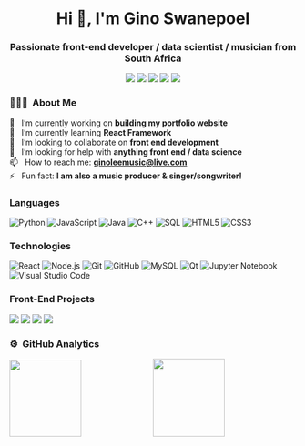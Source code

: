 <h1 align="center">Hi 👋, I'm Gino Swanepoel</h1>
<h3 align="center">Passionate front-end developer / data scientist / musician from South Africa</h3>

<p align="center">
<a href="https://ginoleeswan.github.io/portfolio-website/#/" target="_blank"><img src="https://img.shields.io/badge/-Website-3423A6?style=flat&logo=Google-Chrome&logoColor=white"/></a>
<a href="https://linkedin.com/in/ginoswanepoel" target="_blank"><img src="https://img.shields.io/badge/-Gino%20Swanepoel-0077B5?style=flat&logo=Linkedin&logoColor=white"/></a>
<a href="mailto:ginoleemusic@gmail.com" target="_blank"><img src="https://img.shields.io/badge/-ginoleemusic@gmail.com-D14836?style=flat&logo=Gmail&logoColor=white"/></a>
<a href="https://instagram.com/mrginolee" target="_blank"><img src="https://img.shields.io/badge/-@mrginolee_-E4405F?style=flat&logo=Instagram&logoColor=white"/></a>
<a href="https://twitter.com/mrginolee" target="_blank"><img src="https://img.shields.io/badge/-@mrginolee_-blue?style=flat&logo=Twitter&logoColor=white"/></a>
</a>
</p>

<!-- <p align="left"> <img src="https://komarev.com/ghpvc/?username=ginoleeswan&label=Profile%20views&color=0e75b6&style=flat" alt="ginoleeswan" /> </p> -->

<!-- <p align="left"> <a href="https://github.com/ryo-ma/github-profile-trophy"><img src="https://github-profile-trophy.vercel.app/?username=ginoleeswan&margin-w=15&row=1" alt="ginoleeswan" /></a> </p> -->

### 👨🏻‍💻 &nbsp;About Me

🔭 &nbsp; I’m currently working on **building my portfolio website** \
🌱 &nbsp; I’m currently learning **React Framework**\
👯 &nbsp; I’m looking to collaborate on **front end development**\
🤝 &nbsp; I’m looking for help with **anything front end / data science**\
📫 &nbsp; How to reach me: **ginoleemusic@live.com**\
⚡ &nbsp; Fun fact: **I am also a music producer & singer/songwriter!**

### Languages

![Python](https://img.shields.io/badge/-Python-000?&logo=Python)
![JavaScript](https://img.shields.io/badge/-JavaScript-000?&logo=JavaScript)
![Java](https://img.shields.io/badge/-Java-000?&logo=Java&logoColor=007396)
![C++](https://img.shields.io/badge/-C++-000?&logo=c%2b%2b&logoColor=00599C)
![SQL](https://img.shields.io/badge/-SQL-000?&logo=MySQL)
![HTML5](https://img.shields.io/badge/-HTML5-000?&logo=HTML5)
![CSS3](https://img.shields.io/badge/-CSS3-000?&logo=CSS3)

### Technologies

![React](https://img.shields.io/badge/-React-000?&logo=React)
![Node.js](https://img.shields.io/badge/-Node.js-000?&logo=node.js)
![Git](https://img.shields.io/badge/-Git-000?&logo=Git)
![GitHub](https://img.shields.io/badge/-GitHub-000?logo=github)
![MySQL](https://img.shields.io/badge/-MySQL-000?&logo=MySQL)
![Qt](https://img.shields.io/badge/-Qt-000?&logo=Qt)
![Jupyter Notebook](https://img.shields.io/badge/-Jupyter-000?&logo=Jupyter)
![Visual Studio Code](https://img.shields.io/badge/-Visual%20Studio%20Code-000?logo=visual-studio-code)

### Front-End Projects

[![](https://img.shields.io/badge/-🌐%20Portfolio%20Website-000)](https://ginoleeswan.github.io/portfolio-website/)
[![](https://img.shields.io/badge/-⛅%20Weather%20App-000)](https://ginoleeswan.github.io/weather-app-basic/)
[![](https://img.shields.io/badge/-📝%20Todo%20App-000)](https://ginoleeswan.github.io/todo-list-basic/)
[![](https://img.shields.io/badge/-💰%20Expense%20Tracker-000)](https://ginoleeswan.github.io/expense-tracker-react/)

### ⚙️ &nbsp;GitHub Analytics

<p align="left">
<a href="https://github.com/ginoleeswan">
<img height="135px"  width="50%" src="https://github-readme-stats.vercel.app/api?username=ginoleeswan&hide_title=true&hide_border=true&line_height=21" /><img height="137px" width="50%" src="https://github-readme-stats.vercel.app/api/top-langs/?username=ginoleeswan&hide_title=true&hide_border=true&layout=compact&langs_count=6" />
</a>
</p>

<!-- <p><img align="center" src="https://github-readme-streak-stats.herokuapp.com/?user=ginoleeswan&" alt="ginoleeswan" /></p> -->
